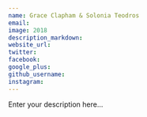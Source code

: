 ```yaml
---
name: Grace Clapham & Solonia Teodros
email:
image: 2018
description_markdown:
website_url:
twitter:
facebook:
google_plus:
github_username:
instagram:
---
```


Enter your description here...
